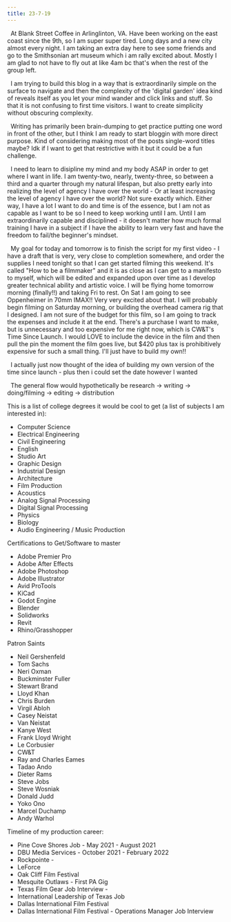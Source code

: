 ```yaml
---
title: 23-7-19
---
```

&nbsp; At Blank Street Coffee in Arlinglinton, VA. Have been working on the east coast since the 9th, so I am super super tired. Long days and a new city almost every night. I am taking an extra day here to see some friends and go to the Smithsonian art museum which i am rally excited about. Mostly I am glad to not have to fly out at like 4am bc that's when the rest of the group left.

&nbsp; I am trying to build this blog in a way that is extraordinarily simple on the surface to navigate and then the complexity of the 'digital garden' idea kind of reveals itself as you let your mind wander and click links and stuff. So that it is not confusing to first time visitors. I want to create simplicity without obscuring complexity.

&nbsp; Writing has primarily been brain-dumping to get practice putting one word in front of the other, but I think I am ready to start bloggin with more direct purpose. Kind of considering making most of the posts single-word titles maybe? Idk if I want to get that restrictive with it but it could be a fun challenge. 

&nbsp; I need to learn to disipline my mind and my body ASAP in order to get where I want in life. I am twenty-two, nearly, twenty-three, so between a third and a quarter through my natural lifespan, but also pretty early into realizing the level of agency I have over the world - Or at least increasing the level of agency I have over the world? Not sure exactly which. Either way, I have a lot I want to do and time is of the essence, but I am not as capable as I want to be so I need to keep working until I am. Until I am extraordinarily capable and disciplined - it doesn't matter how much formal training I have in a subject if I have the ability to learn very fast and have the freedom to fail/the beginner's mindset. 

&nbsp; My goal for today and tomorrow is to finish the script for my first video - I have a draft that is very, very close to completion somewhere, and order the supplies I need tonight so that I can get started filming this weekend. It's called "How to be a filmmaker" and it is as close as I can get to a manifesto to myself, which will be edited and expanded upon over time as I develop greater technical ability and artistic voice. I will be flying home tomorrow morning (finally!!) and taking Fri to rest. On Sat I am going to see Oppenheimer in 70mm IMAX!! Very very excited about that. I will probably begin filming on Saturday morning, or building the overhead camera rig that I designed. I am not sure of the budget for this film, so I am going to track the expenses and include it at the end. There's a purchase I want to make, but is unnecessary and too expensive for me right now, which is CW&T's Time Since Launch. I would LOVE to include the device in the film and then pull the pin the moment the film goes live, but $420 plus tax is prohibitively expensive for such a small thing. I'll just have to build my own!!

&nbsp; I actually just now thought of the idea of building my own version of the time since launch - plus then i could set the date however I wanted 

&nbsp; The general flow would hypothetically be research -> writing -> doing/filming -> editing -> distribution

This is a list of college degrees it would be cool to get (a list of subjects I am interested in):
- Computer Science
- Electrical Engineering
- Civil Engineering
- English
- Studio Art
- Graphic Design
- Industrial Design
- Architecture
- Film Production
- Acoustics
- Analog Signal Processing
- Digital Signal Processing
- Physics
- Biology
- Audio Engineering / Music Production

Certifications to Get/Software to master
- Adobe Premier Pro
- Adobe After Effects
- Adobe Photoshop
- Adobe Illustrator
- Avid ProTools
- KiCad
- Godot Engine
- Blender
- Solidworks
- Revit
- Rhino/Grasshopper

Patron Saints
- Neil Gershenfeld
- Tom Sachs
- Neri Oxman
- Buckminster Fuller
- Stewart Brand
- Lloyd Khan
- Chris Burden
- Virgil Abloh
- Casey Neistat
- Van Neistat
- Kanye West
- Frank Lloyd Wright
- Le Corbusier
- CW&T
- Ray and Charles Eames
- Tadao Ando
- Dieter Rams
- Steve Jobs
- Steve Wosniak
- Donald Judd
- Yoko Ono
- Marcel Duchamp
- Andy Warhol

Timeline of my production career:
- Pine Cove Shores Job - May 2021 - August 2021
- DBU Media Services - October 2021 - February 2022
- Rockpointe - 
- LeForce
- Oak Cliff Film Festival
- Mesquite Outlaws - First PA Gig
- Texas Film Gear Job Interview - 
- International Leadership of Texas Job
- Dallas International Film Festival 
- Dallas International Film Festival - Operations Manager Job Interview